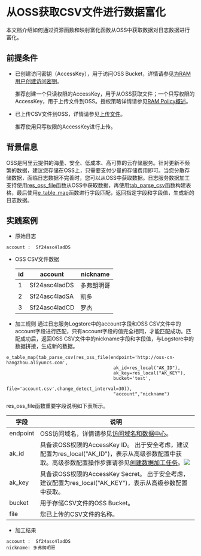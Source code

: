 # 从OSS获取CSV文件进行数据富化 

本文档介绍如何通过资源函数和映射富化函数从OSS中获取数据对日志数据进行富化。

## 前提条件

* 已创建访问密钥（AccessKey），用于访问OSS Bucket，详情请参见[为RAM用户创建访问密钥](https://help.aliyun.com/document_detail/116401.htm?spm=a2c4g.11186623.2.5.3ae33dc46CPRr6#task-188766)。

  推荐创建一个只读权限的AccessKey，用于从OSS获取文件；一个只写权限的AccessKey，用于上传文件到OSS。授权策略详情请参见[RAM Policy概述](https://help.aliyun.com/document_detail/100680.htm?spm=a2c4g.11186623.2.6.3ae33dc46CPRr6#concept-y5r-5rm-2gb)。

* 已上传CSV文件到OSS，详情请参见[上传文件](https://help.aliyun.com/document_detail/31886.htm?spm=a2c4g.11186623.2.7.3ae33dc46CPRr6#concept-zx1-4p4-tdb)。

  推荐使用只写权限的AccessKey进行上传。




## 背景信息

OSS是阿里云提供的海量、安全、低成本、高可靠的云存储服务。针对更新不频繁的数据，建议您存储在OSS上，只需要支付少量的存储费用即可。当您分散存储数据，面临日志数据不完善时，您可以从OSS中获取数据。日志服务数据加工支持使用[res_oss_file](https://help.aliyun.com/document_detail/129401.htm?spm=a2c4g.11186623.2.8.3ae33dc46CPRr6#section-mlb-osw-xzd)函数从OSS中获取数据，再使用[tab_parse_csv](https://help.aliyun.com/document_detail/129400.htm?spm=a2c4g.11186623.2.9.3ae33dc46CPRr6#section-tsx-vav-cte)函数构建表格，最后使用[e_table_map](https://help.aliyun.com/document_detail/125489.htm?spm=a2c4g.11186623.2.10.3ae33dc46CPRr6#section-s80-usp-myx)函数进行字段匹配，返回指定字段和字段值，生成新的日志数据。

## 实践案例 

* 原始日志
```
account :  Sf24asc4ladDS
```
  

* OSS CSV文件数据 

  | id   | account       | nickname   |
  | ---- | ------------- | ---------- |
  | 1    | Sf24asc4ladDS | 多弗朗明哥 |
  | 2    | Sf24asc4ladSA | 凯多       |
  | 3    | Sf24asc4ladCD | 罗杰       |

  

* 加工规则 通过日志服务Logstore中的account字段和OSS CSV文件中的account字段进行匹配，只有account字段的值完全相同，才能匹配成功。匹配成功后，返回OSS CSV文件中的nickname字段和字段值，与Logstore中的数据拼接，生成新的数据。 

```
e_table_map(tab_parse_csv(res_oss_file(endpoint='http://oss-cn-hangzhou.aliyuncs.com',
                                        ak_id=res_local("AK_ID"),
                                        ak_key=res_local("AK_KEY"), 
                                        bucket='test',
                                        file='account.csv',change_detect_interval=30)),
                                        "account","nickname")
```

  

  res_oss_file函数重要字段说明如下表所示。


  | 字段     | 说明                                                         |
  | -------- | ------------------------------------------------------------ |
  | endpoint | OSS访问域名，详情请参见[访问域名和数据中心](https://help.aliyun.com/document_detail/31837.htm?spm=a2c4g.11186623.2.11.3ae33dc46CPRr6#concept-zt4-cvy-5db)。 |
  | ak_id    | 具备读OSS权限的AccessKey ID。 出于安全考虑，建议配置为res_local("AK_ID")，表示从高级参数配置中获取。高级参数配置操作步骤请参见[创建数据加工任务](https://help.aliyun.com/document_detail/125615.htm?spm=a2c4g.11186623.2.12.3ae33dc46CPRr6#task-1181217)。![](/img/dataprocessdemo/数据富化/高级参数设置2.png) |
  | ak_key   | 具备读OSS权限的AccessKey Secret。 出于安全考虑，建议配置为res_local("AK_KEY")，表示从高级参数配置中获取。 |
  | bucket   | 用于存储CSV文件的OSS Bucket。                                |
  | file     | 您已上传的CSV文件的名称。                                    |


* 加工结果
```
account :  Sf24asc4ladDS
nickname: 多弗朗明哥
```
  




